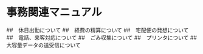 # 事務関連マニュアル
##　休日出勤について
##　経費の精算について
##　宅配便の発想について　
##　電話、来客対応について
##　ごみ収集について
##　プリンタについて
##　大容量データの送受信について
